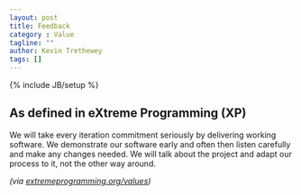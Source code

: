 ```yaml
---
layout: post
title: Feedback
category : Value
tagline: ""
author: Kevin Trethewey
tags: []
---
```

{% include JB/setup %}

## As defined in eXtreme Programming (XP)
We will take every iteration commitment seriously by delivering working software. We demonstrate our software early and often then listen carefully and make any changes needed. We will talk about the project and adapt our process to it, not the other way around.

*(via [extremeprogramming.org/values](http://www.extremeprogramming.org/values.html))*

